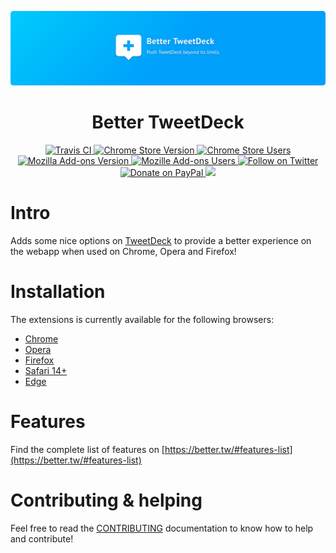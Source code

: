 ![](https://raw.githubusercontent.com/eramdam/BetterTweetDeck/master/meta/better.tw_.png)

<h1 align="center">Better TweetDeck</h1>
<p align="center">
<a href="https://travis-ci.org/eramdam/BetterTweetDeck/">
  <img src="https://img.shields.io/travis/eramdam/BetterTweetDeck.svg" alt="Travis CI">
</a>
<a href="https://better.tw/chrome">
  <img src="https://img.shields.io/chrome-web-store/v/micblkellenpbfapmcpcfhcoeohhnpob.svg" alt="Chrome Store Version">
</a>
<a href="https://better.tw/chrome">
  <img src="https://img.shields.io/chrome-web-store/d/micblkellenpbfapmcpcfhcoeohhnpob.svg" alt="Chrome Store Users">
</a>

<br/>
<a href="https://better.tw/firefox">
  <img src="https://img.shields.io/amo/v/better-tweetdeck-17.svg" alt="Mozilla Add-ons Version">
</a>
<a href="https://better.tw/firefox">
  <img src="https://img.shields.io/amo/users/better-tweetdeck-17.svg" alt="Mozille Add-ons Users">
</a>
<a href="https://twitter.com/@BetterTDeck">
  <img src="https://img.shields.io/badge/twitter-%40BetterTDeck-blue.svg" alt="Follow on Twitter">
</a>
<br/>
<a href="https://paypal.me/eramdam">
<img src="https://img.shields.io/badge/paypal-donate-yellow.svg" alt="Donate on PayPal">
</a>
<a title="Crowdin" target="_blank" href="https://crowdin.com/project/better-tweetdeck"><img src="https://badges.crowdin.net/better-tweetdeck/localized.svg"></a>
</p>

# Intro

Adds some nice options on [TweetDeck](http://tweetdeck.twitter.com) to provide a better experience on the webapp when used on Chrome, Opera and Firefox!

# Installation

The extensions is currently available for the following browsers:

- [Chrome](https://chrome.google.com/webstore/detail/bettertweetdeck-3/micblkellenpbfapmcpcfhcoeohhnpob)
- [Opera](https://addons.opera.com/en/extensions/details/bettertweetdeck/)
- [Firefox](https://addons.mozilla.org/en-US/firefox/addon/better-tweetdeck-17/)
- [Safari 14+](https://apps.apple.com/us/app/better-tdeck-for-tweetdeck/id1549421502)
- [Edge](https://microsoftedge.microsoft.com/addons/detail/better-tweetdeck/cpahogfkcecoeidfaemlcojbcbhaojcj)

# Features

Find the complete list of features on [https://better.tw/#features-list](https://better.tw/#features-list)

# Contributing & helping

Feel free to read the [CONTRIBUTING](./CONTRIBUTING.md) documentation to know how to help and contribute!
